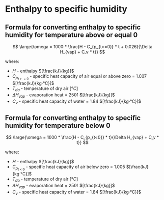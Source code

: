 # Enthalpy to specific humidity

## Formula for converting enthalpy to specific humidity for temperature above or equal 0

$$
    \large{\omega = 1000 * \frac{H - C_{p_{t>=0}} * t + 0.026}{\Delta H_{vap} + C_v * t}}
$$

where:

- $H$ - enthalpy $[\frac{kJ}{kg}]$
- $C_{p_{t>=0}}$ - specific heat capacity of air equal or above zero = 1.007 $[\frac{kJ}{kg·°C}]$
- $T_{da}$ - temperature of dry air $[°C]$
- $\Delta H_{vap}$ - evaporation heat = 2501 $[\frac{kJ}{kg}]$
- $C_v$ - specific heat capacity of water = 1.84 $[\frac{kJ}{kg·°C}]$

## Formula for converting enthalpy to specific humidity for temperature below 0

$$
    \large{\omega = 1000 * \frac{H - C_{p_{t<0}} * t}{\Delta H_{vap} + C_v * t}}
$$

where:

- $H$ - enthalpy $[\frac{kJ}{kg}]$
- $C_{p_{t<0}}$ - specific heat capacity of air below zero = 1.005 $[\frac{kJ}{kg·°C}]$
- $T_{da}$ - temperature of dry air $[°C]$
- $\Delta H_{vap}$ - evaporation heat = 2501 $[\frac{kJ}{kg}]$
- $C_v$ - specific heat capacity of water = 1.84 $[\frac{kJ}{kg·°C}]$
